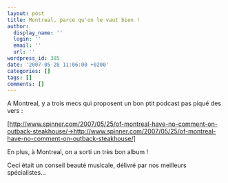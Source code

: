 ```yaml
---
layout: post
title: Montreal, parce qu'on le vaut bien !
author:
  display_name: ''
  login: ''
  email: ''
  url: ''
wordpress_id: 385
date: '2007-05-28 11:06:00 +0200'
categories: []
tags: []
comments: []
---
```

A Montreal, y a trois mecs qui proposent un bon ptit podcast pas piqué des vers : 

[http://www.spinner.com/2007/05/25/of-montreal-have-no-comment-on-outback-steakhouse/->http://www.spinner.com/2007/05/25/of-montreal-have-no-comment-on-outback-steakhouse/]

En plus, à Montreal, on a sorti un très bon album !

Ceci était un conseil beauté musicale, délivré par nos meilleurs spécialistes...

